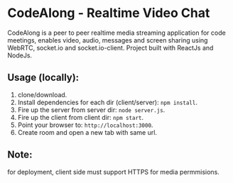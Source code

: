 # CodeAlong - Realtime Video Chat  

CodeAlong is a peer to peer realtime media streaming application for code meetings, enables video, audio, messages and screen sharing using WebRTC, socket.io and socket.io-client.
Project built with ReactJs and NodeJs.

## Usage (locally):

1. clone/download.
2. Install dependencies for each dir (client/server): `npm install`.
3. Fire up the server from server dir: `node server.js`.
4. Fire up the client from client dir: `npm start`.
5. Point your browser to: `http://localhost:3000`.
6. Create room and open a new tab with same url.

## Note:
for deployment, client side must support HTTPS for media permmisions.


